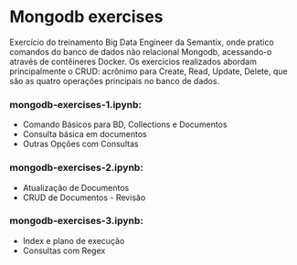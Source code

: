 # Mongodb exercises

Exercício do treinamento Big Data Engineer da Semantix, onde pratico comandos do banco de dados não relacional Mongodb, acessando-o através de contêineres Docker.
Os exercícios realizados abordam principalmente o CRUD: acrônimo para Create, Read, Update, Delete, que são as quatro operações principais no banco de dados.

### mongodb-exercises-1.ipynb:

- Comando Básicos para BD, Collections e Documentos
- Consulta básica em documentos
- Outras Opções com Consultas

### mongodb-exercises-2.ipynb:

- Atualização de Documentos
- CRUD de Documentos - Revisão

### mongodb-exercises-3.ipynb:

- Index e plano de execução
- Consultas com Regex
